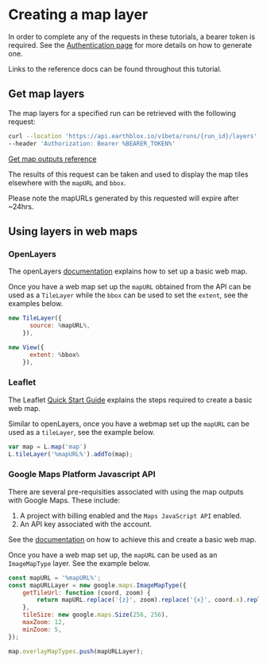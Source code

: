# Creating a map layer

 In order to complete any of the requests in these tutorials, a bearer token is required. See the [Authentication page](../README%20Authentication.md) for more details on how to generate one. 

Links to the reference docs can be found throughout this tutorial.

## Get map layers 

The map layers for a specified run can be retrieved with the following request:

```bash
curl --location 'https://api.earthblox.io/v1beta/runs/{run_id}/layers' \
--header 'Authorization: Bearer %BEARER_TOKEN%'
```

[Get map outputs reference](https://dev.api.earthblox.io/docs#/runs/get_run_layers_api_alpha_runs__run_id__layers_get)


The results of this request can be taken and used to display the map tiles elsewhere with the `mapURL` and `bbox`. 

Please note the mapURLs generated by this requested will expire after ~24hrs. 

## Using layers in web maps
### OpenLayers

The openLayers [documentation](https://openlayers.org/doc/quickstart.html) explains how to set up a basic web map. 

Once you have a web map set up the `mapURL` obtained from the API can be used as a `TileLayer` while the `bbox` can be used to set the `extent`, see the examples below.

```javascript
new TileLayer({
      source: %mapURL%,
    }),
```

```javascript
new View({
      extent: %bbox%
    }),
```

### Leaflet 

The Leaflet [Quick Start Guide](https://leafletjs.com/examples/quick-start/) explains the steps required to create a basic web map. 

Similar to openLayers, once you have a webmap set up the `mapURL` can be used as a `tileLayer`, see the example below. 

```javascript
var map = L.map('map')
L.tileLayer('%mapURL%').addTo(map);
```

### Google Maps Platform Javascript API

There are several pre-requisities associated with using the map outputs with Google Maps. These include: 
1. A project with billing enabled and the `Maps JavaScript API` enabled. 
2. An API key associated with the account. 

See the [documentation](https://developers.google.com/maps/documentation/javascript/overview) on how to achieve this and create a basic web map. 

Once you have a web map set up, the `mapURL` can be used as an `ImageMapType` layer. See the example below. 

```javascript
const mapURL = '%mapURL%'; 
const mapURLLayer = new google.maps.ImageMapType({
    getTileUrl: function (coord, zoom) {
        return mapURL.replace('{z}', zoom).replace('{x}', coord.x).replace('{y}', coord.y);
    },
    tileSize: new google.maps.Size(256, 256),
    maxZoom: 12,
    minZoom: 5,
});

map.overlayMapTypes.push(mapURLLayer);
```
